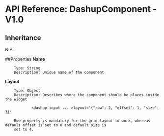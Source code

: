 # API Reference: DashupComponent - V1.0

## Inheritance
N.A.

##Properties
**Name**
        
        Type: String
        Description: Unique name of the component
        
**Layout**

        Type: Object
        Description: Describes where the component should be places inside the widget
     
                <dashup-input ... >layout='{"row": 2, "offset": 1, "size": 3}'
                
        Row property is mandatory for the grid layout to work, whereas default offset is set to 0 and default size is 
        set to 4.